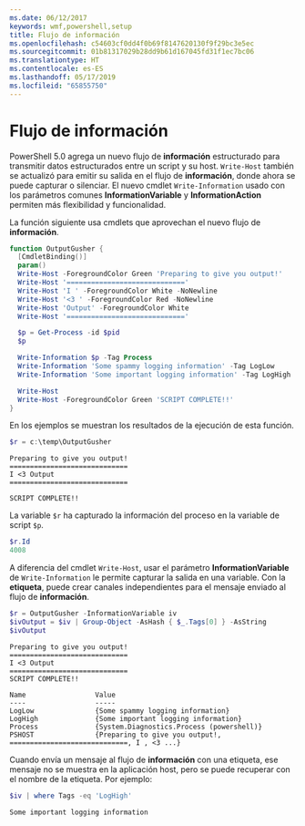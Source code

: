 ```yaml
---
ms.date: 06/12/2017
keywords: wmf,powershell,setup
title: Flujo de información
ms.openlocfilehash: c54603cf0dd4f0b69f8147620130f9f29bc3e5ec
ms.sourcegitcommit: 01b81317029b28dd9b61d167045fd31f1ec7bc06
ms.translationtype: HT
ms.contentlocale: es-ES
ms.lasthandoff: 05/17/2019
ms.locfileid: "65855750"
---
```

# <a name="information-stream"></a>Flujo de información

PowerShell 5.0 agrega un nuevo flujo de **información** estructurado para transmitir datos estructurados entre un script y su host. `Write-Host` también se actualizó para emitir su salida en el flujo de **información**, donde ahora se puede capturar o silenciar. El nuevo cmdlet `Write-Information` usado con los parámetros comunes **InformationVariable** y **InformationAction** permiten más flexibilidad y funcionalidad.

La función siguiente usa cmdlets que aprovechan el nuevo flujo de **información**.

```powershell
function OutputGusher {
  [CmdletBinding()]
  param()
  Write-Host -ForegroundColor Green 'Preparing to give you output!'
  Write-Host '============================='
  Write-Host 'I ' -ForegroundColor White -NoNewline
  Write-Host '<3 ' -ForegroundColor Red -NoNewline
  Write-Host 'Output' -ForegroundColor White
  Write-Host '============================='

  $p = Get-Process -id $pid
  $p

  Write-Information $p -Tag Process
  Write-Information 'Some spammy logging information' -Tag LogLow
  Write-Information 'Some important logging information' -Tag LogHigh

  Write-Host
  Write-Host -ForegroundColor Green 'SCRIPT COMPLETE!!'
}
```

En los ejemplos se muestran los resultados de la ejecución de esta función.

```powershell
$r = c:\temp\OutputGusher
```

```Output
Preparing to give you output!
=============================
I <3 Output
=============================

SCRIPT COMPLETE!!
```

La variable `$r` ha capturado la información del proceso en la variable de script `$p`.

```powershell
$r.Id
4008
```

A diferencia del cmdlet `Write-Host`, usar el parámetro **InformationVariable** de `Write-Information` le permite capturar la salida en una variable. Con la **etiqueta**, puede crear canales independientes para el mensaje enviado al flujo de **información**.

```powershell
$r = OutputGusher -InformationVariable iv
$ivOutput = $iv | Group-Object -AsHash { $_.Tags[0] } -AsString
$ivOutput
```

```Output
Preparing to give you output!
=============================
I <3 Output
=============================
SCRIPT COMPLETE!!

Name                 Value
----                 -----
LogLow               {Some spammy logging information}
LogHigh              {Some important logging information}
Process              {System.Diagnostics.Process (powershell)}
PSHOST               {Preparing to give you output!, =============================, I , <3 ...}
```

Cuando envía un mensaje al flujo de **información** con una etiqueta, ese mensaje no se muestra en la aplicación host, pero se puede recuperar con el nombre de la etiqueta. Por ejemplo:

```powershell
$iv | where Tags -eq 'LogHigh'
```

```Output
Some important logging information
```